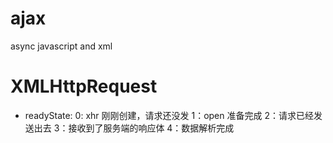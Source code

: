 # ajax 
async javascript and xml

# XMLHttpRequest
- readyState:
0: xhr 刚刚创建，请求还没发
1：open 准备完成
2：请求已经发送出去
3：接收到了服务端的响应体
4：数据解析完成
